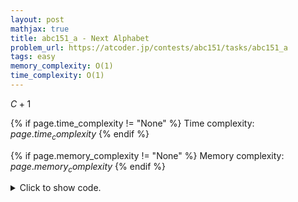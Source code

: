 ```yaml
---
layout: post
mathjax: true
title: abc151_a - Next Alphabet
problem_url: https://atcoder.jp/contests/abc151/tasks/abc151_a
tags: easy
memory_complexity: O(1)
time_complexity: O(1)
---
```


$C + 1$


{% if page.time_complexity != "None" %}
Time complexity: ${{ page.time_complexity }}$
{% endif %}

{% if page.memory_complexity != "None" %}
Memory complexity: ${{ page.memory_complexity }}$
{% endif %}

<details>
<summary>
<p style="display:inline">Click to show code.</p>
</summary>
```cpp
{% raw %}
using namespace std;
using ll = long long;
using ii = pair<int, int>;
using vi = vector<int>;
int main(void)
{
    ios::sync_with_stdio(false), cin.tie(NULL);
    char c;
    cin >> c;
    cout << char(c + 1) << endl;
    return 0;
}

{% endraw %}
```
</details>

